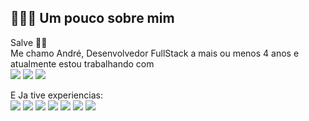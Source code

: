 ## 👨🏻‍💻 Um pouco sobre mim

Salve 👋🏻  
Me chamo André, Desenvolvedor FullStack a mais ou menos 4 anos e atualmente estou trabalhando com </br>
<img src="https://img.shields.io/badge/.NET-512BD4?style=for-the-badge&logo=dotnet&logoColor=white"/>
<img src="https://img.shields.io/badge/C%23-239120?style=for-the-badge&logo=c-sharp&logoColor=white"/>
<img src="https://img.shields.io/badge/Angular-DD0031?style=for-the-badge&logo=angular&logoColor=white" />

E Ja tive experiencias: </br>
<img src="https://img.shields.io/badge/JavaScript-323330?style=for-the-badge&logo=javascript&logoColor=F7DF1E"/>
<img src="https://img.shields.io/badge/TypeScript-007ACC?style=for-the-badge&logo=typescript&logoColor=white"/>
<img src="https://img.shields.io/badge/React-20232A?style=for-the-badge&logo=react&logoColor=61DAFB"/>
<img src="https://img.shields.io/badge/React_Native-20232A?style=for-the-badge&logo=react&logoColor=61DAFB"/>
<img src="https://img.shields.io/badge/Node.js-339933?style=for-the-badge&logo=nodedotjs&logoColor=white"/>
<img src="https://img.shields.io/badge/firebase-ffca28?style=for-the-badge&logo=firebase&logoColor=blac"/>
<img src="https://img.shields.io/badge/Flutter-02569B?style=for-the-badge&logo=flutter&logoColor=white" />


